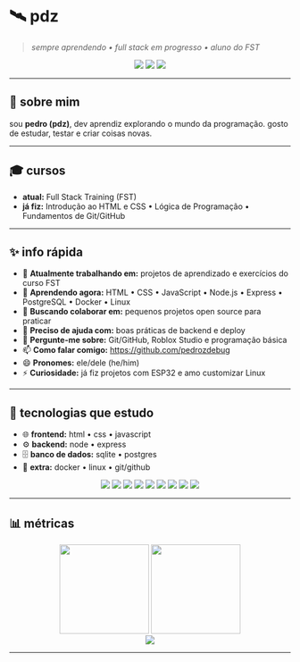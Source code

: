 # 🛰️ pdz

> *sempre aprendendo • full stack em progresso • aluno do FST*

<p align="center">
  <img src="https://img.shields.io/badge/Status-Learning-7c3aed" />
  <img src="https://img.shields.io/badge/Focus-Full%20Stack-0ea5e9" />
  <img src="https://img.shields.io/badge/Made%20with-❤️-ef4444" />
</p>

---

## 👋 sobre mim

sou **pedro (pdz)**, dev aprendiz explorando o mundo da programação. gosto de estudar, testar e criar coisas novas.

---

## 🎓 cursos

* **atual:** Full Stack Training (FST)
* **já fiz:** Introdução ao HTML e CSS • Lógica de Programação • Fundamentos de Git/GitHub

---

## ✨ info rápida

* 🔭 **Atualmente trabalhando em:** projetos de aprendizado e exercícios do curso FST
* 🌱 **Aprendendo agora:** HTML • CSS • JavaScript • Node.js • Express • PostgreSQL • Docker • Linux
* 👯 **Buscando colaborar em:** pequenos projetos open source para praticar
* 🤔 **Preciso de ajuda com:** boas práticas de backend e deploy
* 💬 **Pergunte-me sobre:** Git/GitHub, Roblox Studio e programação básica
* 📫 **Como falar comigo:** https://github.com/pedrozdebug
* 😄 **Pronomes:** ele/dele (he/him)
* ⚡ **Curiosidade:** já fiz projetos com ESP32 e amo customizar Linux 

---

## 🧰 tecnologias que estudo

* 🌐 **frontend:** html • css • javascript
* ⚙️ **backend:** node • express
* 🗄️ **banco de dados:** sqlite • postgres
* 🐧 **extra:** docker • linux • git/github

<p align="center">
  <img src="https://img.shields.io/badge/HTML5-E34F26?logo=html5&logoColor=white" />
  <img src="https://img.shields.io/badge/CSS3-1572B6?logo=css3&logoColor=white" />
  <img src="https://img.shields.io/badge/JavaScript-F7DF1E?logo=javascript&logoColor=111" />
  <img src="https://img.shields.io/badge/Node.js-339933?logo=node.js&logoColor=white" />
  <img src="https://img.shields.io/badge/Express-000?logo=express&logoColor=white" />
  <img src="https://img.shields.io/badge/PostgreSQL-4169E1?logo=postgresql&logoColor=white" />
  <img src="https://img.shields.io/badge/Docker-2496ED?logo=docker&logoColor=white" />
  <img src="https://img.shields.io/badge/Linux-111?logo=linux&logoColor=white" />
  <img src="https://img.shields.io/badge/GitHub-181717?logo=github&logoColor=white" />
</p>

---

## 📊 métricas

<div align="center">
  <img height="160" src="https://github-readme-stats.vercel.app/api?username=pedrozdebug&show_icons=true&theme=transparent&hide_border=true" />
  <img height="160" src="https://github-readme-stats.vercel.app/api/top-langs/?username=pedrozdebug&layout=compact&theme=transparent&hide_border=true" />
  <br/>
  <img src="https://streak-stats.demolab.com?user=pedrozdebug&theme=transparent&hide_border=true" />
</div>

---

